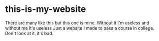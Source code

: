 # this-is-my-website
There are many like this but this one is mine. Without it I'm useless and without me It's useless
Just a website I made to pass a course in college. Don't look at it, it's bad.

